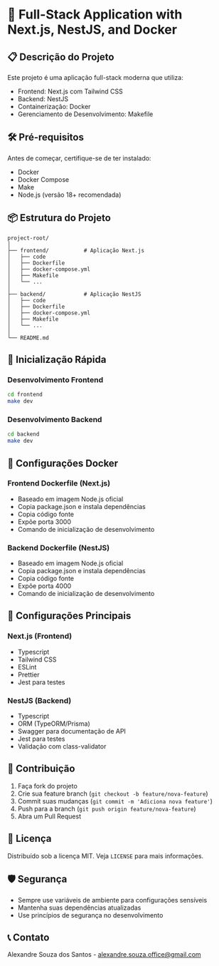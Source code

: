 # 🚀 Full-Stack Application with Next.js, NestJS, and Docker

## 📋 Descrição do Projeto

Este projeto é uma aplicação full-stack moderna que utiliza:
- Frontend: Next.js com Tailwind CSS
- Backend: NestJS
- Containerização: Docker
- Gerenciamento de Desenvolvimento: Makefile

## 🛠 Pré-requisitos

Antes de começar, certifique-se de ter instalado:
- Docker
- Docker Compose
- Make
- Node.js (versão 18+ recomendada)

## 📦 Estrutura do Projeto

```
project-root/
│
├── frontend/           # Aplicação Next.js
│   ├── code
│   ├── Dockerfile
│   ├── docker-compose.yml
│   ├── Makefile
│   └── ...
│
├── backend/            # Aplicação NestJS
│   ├── code
│   ├── Dockerfile
│   ├── docker-compose.yml
│   ├── Makefile
│   └── ...
│
└── README.md
```

## 🚀 Inicialização Rápida

### Desenvolvimento Frontend

```bash
cd frontend
make dev
```

### Desenvolvimento Backend

```bash
cd backend
make dev
```

## 🐳 Configurações Docker

### Frontend Dockerfile (Next.js)
- Baseado em imagem Node.js oficial
- Copia package.json e instala dependências
- Copia código fonte
- Expõe porta 3000
- Comando de inicialização de desenvolvimento

### Backend Dockerfile (NestJS)
- Baseado em imagem Node.js oficial
- Copia package.json e instala dependências
- Copia código fonte
- Expõe porta 4000
- Comando de inicialização de desenvolvimento


## 🔧 Configurações Principais

### Next.js (Frontend)
- Typescript
- Tailwind CSS
- ESLint
- Prettier
- Jest para testes

### NestJS (Backend)
- Typescript
- ORM (TypeORM/Prisma)
- Swagger para documentação de API
- Jest para testes
- Validação com class-validator


## 🤝 Contribuição

1. Faça fork do projeto
2. Crie sua feature branch (`git checkout -b feature/nova-feature`)
3. Commit suas mudanças (`git commit -m 'Adiciona nova feature'`)
4. Push para a branch (`git push origin feature/nova-feature`)
5. Abra um Pull Request

## 📄 Licença

Distribuído sob a licença MIT. Veja `LICENSE` para mais informações.

## 🛡️ Segurança

- Sempre use variáveis de ambiente para configurações sensíveis
- Mantenha suas dependências atualizadas
- Use princípios de segurança no desenvolvimento

## 📞 Contato

Alexandre Souza dos Santos - alexandre.souza.office@gmail.com
